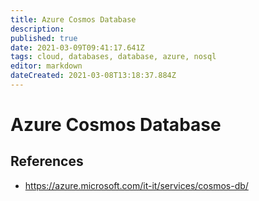 ```yaml
---
title: Azure Cosmos Database
description: 
published: true
date: 2021-03-09T09:41:17.641Z
tags: cloud, databases, database, azure, nosql
editor: markdown
dateCreated: 2021-03-08T13:18:37.884Z
---
```


# Azure Cosmos Database

## References

- https://azure.microsoft.com/it-it/services/cosmos-db/	